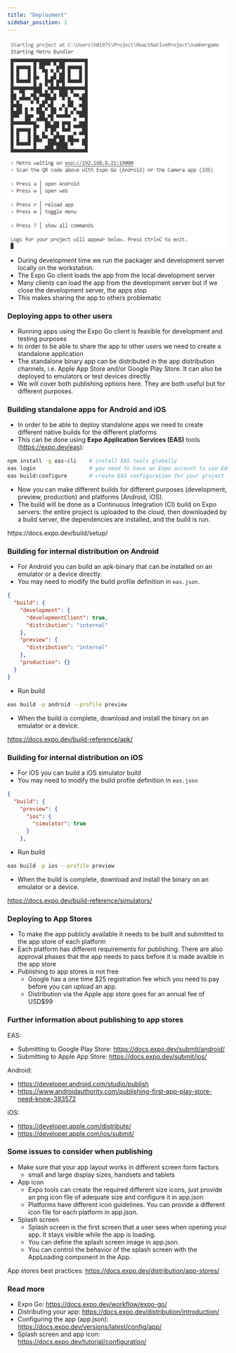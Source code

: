 ```yaml
---
title: "Deployment"
sidebar_position: 1
---
```

![](img/expo_devtools.png)
- During development time we run the packager and development server locally on the workstation.
- The Expo Go client loads the app from the local development server 
- Many clients can load the app from the development server but if we close the development server, the apps stop
- This makes sharing the app to others problematic

### Deploying apps to other users
- Running apps using the Expo Go client is feasible for development and testing purposes
- In order to be able to share the app to other users we need to create a standalone application
- The standalone binary app can be distributed in the app distribution channels, i.e. Apple App Store and/or Google Play Store. It can also be deployed to emulators or test devices directly  
- We will cover both publishing options here. They are both useful but for different purposes.

### Building standalone apps for Android and iOS
- In order to be able to deploy standalone apps we need to create different native builds for the different platforms
- This can be done using **Expo Application Services (EAS)** tools (https://expo.dev/eas):
```bash
npm install -g eas-cli    # install EAS tools globally
eas login                 # you need to have an Expo account to use EAS
eas build:configure       # create EAS configuration for your project
```
- Now you can make different builds for different purposes (development, preview, production) and platforms (Android, iOS). 
- The build will be done as a Continuous Integration (CI) build on Expo servers: the entire project is uploaded to the cloud, then downloaded by a build server, the dependencies are installed, and the build is run.

<p> https://docs.expo.dev/build/setup/ </p>

### Building for internal distribution on Android
- For Android you can build an apk-binary that can be installed on an emulator or a device directly.
- You may need to modify the build profile definition in `eas.json`. 
```json
{
  "build": {
    "development": {
      "developmentClient": true,
      "distribution": "internal"
    },
    "preview": {
      "distribution": "internal"
    },
    "production": {}
  }
}
```
- Run build
```bash
eas build -p android --profile preview
```
- When the build is complete, download and install the binary on an emulator or a device.

https://docs.expo.dev/build-reference/apk/

### Building for internal distribution on iOS
- For iOS you can build a iOS simulator build 
- You may need to modify the build profile definition in `eas.json`
```json
{
  "build": {
    "preview": {
      "ios": {
        "simulator": true
      }
    },
```
- Run build
```bash
eas build -p ios --profile preview
```
- When the build is complete, download and install the binary on an emulator or a device.

https://docs.expo.dev/build-reference/simulators/

### Deploying to App Stores
- To make the app publicly available it needs to be built and submitted to the app store of each platform
- Each platform has different requirements for publishing. There are also approval phases that the app needs to pass before it is made avaible in the app store
- Publishing to app stores is not free
    - Google has a one time $25 registration fee which you need to pay before you can upload an app.
    - Distribution via the Apple app store goes for an annual fee of USD$99

### Further information about publishing to app stores
EAS:
- Submitting to Google Play Store: https://docs.expo.dev/submit/android/
- Submitting to Apple App Store: https://docs.expo.dev/submit/ios/

Android: 
- https://developer.android.com/studio/publish
- https://www.androidauthority.com/publishing-first-app-play-store-need-know-383572 

iOS: 
- https://developer.apple.com/distribute/
- https://developer.apple.com/ios/submit/


### Some issues to consider when publishing
- Make sure that your app layout works in different screen form factors
    - small and large display sizes, handsets and tablets
- App icon
    - Expo tools can create the required different size icons, just provide an png icon file of adequate size and configure it in app.json
    - Platforms have different icon guidelines. You can provide a different icon file for each platform in app.json.
- Splash screen
    - Splash screen is the first screen that a user sees when opening your app. It stays visible while the app is loading.
    - You can define the splash screen image in app.json.
    - You can control the behavior of the splash screen with the AppLoading component in the App.

App stores best practices: https://docs.expo.dev/distribution/app-stores/

### Read more
- Expo Go: https://docs.expo.dev/workflow/expo-go/
- Distributing your app: https://docs.expo.dev/distribution/introduction/
- Configuring the app (app.json): https://docs.expo.dev/versions/latest/config/app/
- Splash screen and app icon: https://docs.expo.dev/tutorial/configuration/

